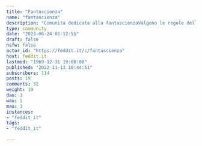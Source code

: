 ```yaml
---
title: "Fantascienza" 
name: "fantascienza"
description: "Comunità dedicata alla fantascienzaValgono le regole della comunità Feddit "
type: community
date: "2023-06-24 01:12:55"
draft: false
nsfw: false
actor_id: "https://feddit.it/c/fantascienza"
host: feddit.it
lastmod: "1969-12-31 19:00:00"
published: "2022-11-13 10:44:51"
subscribers: 114
posts: 19
comments: 32
weight: 19
dau: 1
wau: 1
mau: 1
instances:
- "feddit_it"
tags: 
- "feddit_it"

---
```

